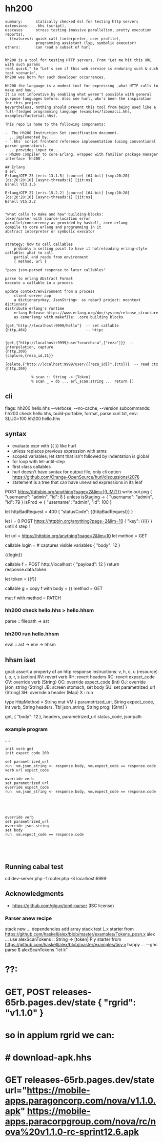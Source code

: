 # hh200
```
summary:      statically checked dsl for testing http servers
extensions:   .hhs (script), 
usecases      stress testing (massive parallelism, pretty execution reports),
  (features): quick call (interpreter, user profile),
              programming assistant (lsp, symbolic executor)
others:       can read a subset of hurl


hh200 is a tool for testing HTTP servers. From "Let me hit this URL with such params
real quick," to "Let's see if this web service is enduring such & such test scenario",
hh200 was born for such developer occurrences.

hh200 the language is a modest tool for expressing _what HTTP calls to make and how_.
It is not innovative by enabling what weren't possible with general purpose languages before. Also see hurl, who's been the inspiration for this project.
Nevertheless, nothing should prevent this tool from being used like a full-fledged programming language (examples/fibonacci.hhs, examples/factorial.hhs).

This repo is home to the following components:

-  The Hh200 Instruction Set specification document.
  ...implemented by...
- `.hhs` script frontend reference implementation (using conventional parser generators).
  ...provides input to...
- Hh200 compiler to core Erlang, wrapped with familiar package manager interface `hh200`.

## Erlang
$ erl
Erlang/OTP 25 [erts-13.1.5] [source] [64-bit] [smp:20:20] [ds:20:20:10] [async-threads:1] [jit:ns]
Eshell V13.1.5

Erlang/OTP 27 [erts-15.2.2] [source] [64-bit] [smp:20:20] [ds:20:20:10] [async-threads:1] [jit:ns]
Eshell V15.2.2


"what calls to make and how" building-blocks:
lexer/parser with source-location error
parallel/concurrency as provided by haskell, core erlang
compile to core erlang and programming in it
abstract interpreter or symbolic executor


strategy: how to call callables
    probably a selling point to have it hotreloading erlang-style
callable: what to call
    partial and reads from environment
    { method, url }

"pass json-parsed response to later callables"

parse to erlang Abstract Format
execute a callable in a process
    
update context/environment from a process
    client-server app
    a dictionary<key, JsonString>  as rebar3 project: mcontext dictionary
distribute erlang's runtime
    erlang Release https://www.erlang.org/doc/system/release_structure
    as cemerlang/ with makefile: .core building blocks

{get,"http://localhost:9999/hello"}  -- set callable
{http,404}                           -- httpc


{get,{"http://localhost:9999/user?search=~a",["reza"]}}  -- interpolation, capture
{http,200}
{capture,{reza_id,21}}

{delete,{"http://localhost:9999/user/{{reza_id}}",{ctx}}}  -- read ctx
{http,200}

            % scan :: String -> [Token]
            % scan _ = do ... erl_scan:string ... return []
```



## cli
flags: hh200 hello.hhs --verbose, --no-cache, --version
subcommands: hh200 check hello.hhs, build-portable, format, parse curl.txt, 
env: SLUG=100 hh200 hello.hhs

## syntax
- evaluate expr with {{ }} like hurl
- unless replaces previous expression with arms
- scoped variables; let stmt that isn't followed by indentation is global
- for loop with let-until-step
- first class callables
- hurl doesn't have syntax for output file, only cli option https://github.com/Orange-OpenSource/hurl/discussions/2078
- statement is a tree that can have unevaled expressions in its leaf

POST https://httpbin.org/anything?page=2&lim={{LIMIT}} write out.png
{ "username": "admin", "id": 8 } unless
    isStaging -> { "username": "admin", "id": 79 }
    isProd    -> { "username": "admin", "id": 100 }

let httpBadRequest = 400
    { "statusCode": {{httpBadRequest}} }

let i = 0
    POST https://httpbin.org/anything?page=2&lim=10
    { "key": {{i}} }
until 4 step 1


let url = https://httpbin.org/anything?page=2&lim=10
let method = GET

callable login =  # captures visible variables
    { "body": 12 }

{{login}}


callable f =
    POST http://localhost
    { "payload": 12 }
    return response.data.token

let token = {{f}}

callable g = copy f with
    body = {}
    method = GET

mut f with
    method = PATCH

### hh200 check hello.hhs > hello.hhsm
parse :: filepath -> ast

### hh200 run hello.hhsm
eval :: ast -> env -> hhsm

## hhsm iset
goal: assert a property of an http response
instructions: v, h, c, u (resource)  i, o, r, s (action)
    <!-- IV: init verb get -->
    <!-- IC: init expect_code -->
    RV: revert verb
    RH: revert headers
    RC: revert expect_code
    OV: override verb (String)
    OC: override expect_code (Int)
    OJ: override json_string (String)
    JB: screen stomach, set body
    SU: set parametrized_url (String)
    SH: override a header (Map)
    X : run

type HttpMethod = String
mut VM {
    parametrized_url,  String
    expect_code,  Int
    verb,  String
    headers,  Tbl
    json_string,  String
    prog: [Stmt]
}

get, { "body": 12 }, headers, parametrized_url
status_code, jsonpath

### example program
....

```
init verb get
init expect_code 200

set parametrized_url
run  vm.json_string <- response.body, vm.expect_code == response.code  verb url expect_code

override verb
set parametrized_url
override expect_code
run  vm.json_string <- response.body, vm.expect_code == response.code





override verb
set parametrized_url
override json_string
set body
run  vm.expect_code == response.code





```
## Running cabal test
cd dev-server
php -f router.php -S localhost:9999

## Acknowledgments
- https://github.com/glguy/toml-parser (ISC license)



### Parser anew recipe

stack new ...
dependencies add array
    stack test
L.x starter from https://github.com/haskell/alex/blob/master/examples/Tokens_posn.x
    alex ...
    use alexScanTokens :: String -> [token]
P.y starter from https://github.com/haskell/alex/blob/master/examples/tiny.y
    happy ... --ghc
    parse $ alexScanTokens "let k"

# ??:
# GET, POST releases-65rb.pages.dev/state  { "rgrid": "v1.1.0" }
# so in appium rgrid we can:
# # download-apk.hhs
# GET releases-65rb.pages.dev/state  url="https://mobile-apps.paragoncorp.com/nova/v1.1.0.apk"  https://mobile-apps.paracorpgroup.com/nova/rc/nova%20v1.1.0-rc-sprint12.6.apk
